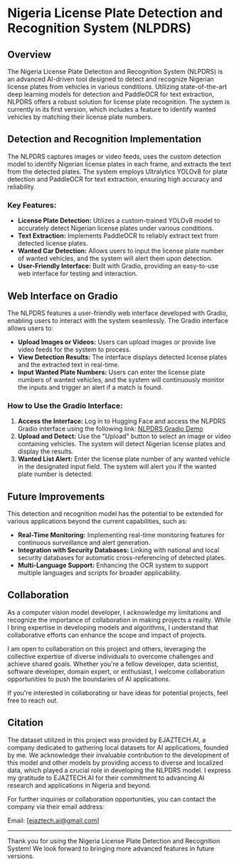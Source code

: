 # Nigeria License Plate Detection and Recognition System (NLPDRS)

## Overview

The Nigeria License Plate Detection and Recognition System (NLPDRS) is an advanced AI-driven tool designed to detect and recognize Nigerian license plates from vehicles in various conditions. Utilizing state-of-the-art deep learning models for detection and PaddleOCR for text extraction, NLPDRS offers a robust solution for license plate recognition. The system is currently in its first version, which includes a feature to identify wanted vehicles by matching their license plate numbers.

## Detection and Recognition Implementation

The NLPDRS captures images or video feeds, uses the custom detection model to identify Nigerian license plates in each frame, and extracts the text from the detected plates. The system employs Ultralytics YOLOv8 for plate detection and PaddleOCR for text extraction, ensuring high accuracy and reliability.

### Key Features:
- **License Plate Detection:** Utilizes a custom-trained YOLOv8 model to accurately detect Nigerian license plates under various conditions.
- **Text Extraction:** Implements PaddleOCR to reliably extract text from detected license plates.
- **Wanted Car Detection:** Allows users to input the license plate number of wanted vehicles, and the system will alert them upon detection.
- **User-Friendly Interface:** Built with Gradio, providing an easy-to-use web interface for testing and interaction.

## Web Interface on Gradio

The NLPDRS features a user-friendly web interface developed with Gradio, enabling users to interact with the system seamlessly. The Gradio interface allows users to:
- **Upload Images or Videos:** Users can upload images or provide live video feeds for the system to process.
- **View Detection Results:** The interface displays detected license plates and the extracted text in real-time.
- **Input Wanted Plate Numbers:** Users can enter the license plate numbers of wanted vehicles, and the system will continuously monitor the inputs and trigger an alert if a match is found.

### How to Use the Gradio Interface:
1. **Access the Interface:** Log in to Hugging Face and access the NLPDRS Gradio interface using the following link: [NLPDRS Gradio Demo](https://huggingface.co/spaces/esssyjr/NLPDRS)
2. **Upload and Detect:** Use the "Upload" button to select an image or video containing vehicles. The system will detect Nigerian license plates and display the results.
3. **Wanted List Alert:** Enter the license plate number of any wanted vehicle in the designated input field. The system will alert you if the wanted plate number is detected.

## Future Improvements

This detection and recognition model has the potential to be extended for various applications beyond the current capabilities, such as:

- **Real-Time Monitoring:** Implementing real-time monitoring features for continuous surveillance and alert generation.
- **Integration with Security Databases:** Linking with national and local security databases for automatic cross-referencing of detected plates.
- **Multi-Language Support:** Enhancing the OCR system to support multiple languages and scripts for broader applicability.

## Collaboration

As a computer vision model developer, I acknowledge my limitations and recognize the importance of collaboration in making projects a reality. While I bring expertise in developing models and algorithms, I understand that collaborative efforts can enhance the scope and impact of projects.

I am open to collaboration on this project and others, leveraging the collective expertise of diverse individuals to overcome challenges and achieve shared goals. Whether you're a fellow developer, data scientist, software developer, domain expert, or enthusiast, I welcome collaboration opportunities to push the boundaries of AI applications.

If you're interested in collaborating or have ideas for potential projects, feel free to reach out.

## Citation

The dataset utilized in this project was provided by EJAZTECH.AI, a company dedicated to gathering local datasets for AI applications, founded by me. We acknowledge their invaluable contribution to the development of this model and other models by providing access to diverse and localized data, which played a crucial role in developing the NLPDRS model. I express my gratitude to EJAZTECH.AI for their commitment to advancing AI research and applications in Nigeria and beyond.

For further inquiries or collaboration opportunities, you can contact the company via their email address:

Email: [ejaztech.ai@gmail.com]

---

Thank you for using the Nigeria License Plate Detection and Recognition System! We look forward to bringing more advanced features in future versions.
